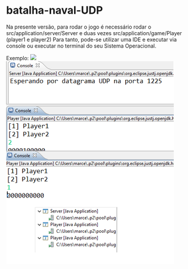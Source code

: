 # batalha-naval-UDP

Na presente versão, para rodar o jogo é necessário rodar o src/application/server/Server e duas vezes src/application/game/Player (player1 e player2)
Para tanto, pode-se utilizar uma IDE e executar via console ou executar no terminal do seu Sistema Operacional.

Exemplo:
<img src=”https://github.com/marceloalvescl/batalha-naval-UDP/blob/main/readme-images/Em-Execucao.png”>
![](https://github.com/marceloalvescl/batalha-naval-UDP/blob/main/readme-images/Em-Execucao.png)
